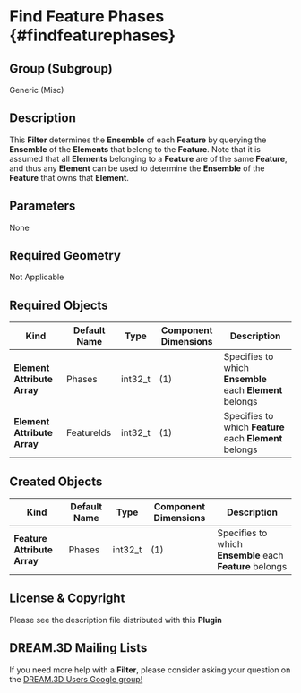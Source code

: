 Find Feature Phases {#findfeaturephases}
=============

## Group (Subgroup) ##

Generic (Misc)

## Description ##

This **Filter** determines the **Ensemble** of each **Feature** by querying the **Ensemble** of the **Elements** that belong to the **Feature**. Note that it is assumed that all **Elements** belonging to a **Feature** are of the same **Feature**, and thus any **Element** can be used to determine the **Ensemble** of the **Feature** that owns that **Element**.

## Parameters ##

None

## Required Geometry ##

Not Applicable

## Required Objects ##

| Kind | Default Name | Type | Component Dimensions | Description |
|------|--------------|------|----------------------|-------------|
| **Element Attribute Array** | Phases | int32_t | (1) | Specifies to which **Ensemble** each **Element** belongs |
| **Element Attribute Array** | FeatureIds | int32_t | (1) | Specifies to which **Feature** each **Element** belongs |

## Created Objects ##

| Kind | Default Name | Type | Component Dimensions | Description |
|------|--------------|------|----------------------|-------------|
| **Feature Attribute Array** | Phases | int32_t | (1) | Specifies to which **Ensemble** each **Feature** belongs  |


## License & Copyright ##

Please see the description file distributed with this **Plugin**

## DREAM.3D Mailing Lists ##

If you need more help with a **Filter**, please consider asking your question on the [DREAM.3D Users Google group!](https://groups.google.com/forum/?hl=en#!forum/dream3d-users)


